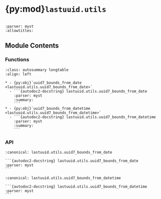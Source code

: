 # {py:mod}`lastuuid.utils`

```{py:module} lastuuid.utils
```

```{autodoc2-docstring} lastuuid.utils
:parser: myst
:allowtitles:
```

## Module Contents

### Functions

````{list-table}
:class: autosummary longtable
:align: left

* - {py:obj}`uuid7_bounds_from_date <lastuuid.utils.uuid7_bounds_from_date>`
  - ```{autodoc2-docstring} lastuuid.utils.uuid7_bounds_from_date
    :parser: myst
    :summary:
    ```
* - {py:obj}`uuid7_bounds_from_datetime <lastuuid.utils.uuid7_bounds_from_datetime>`
  - ```{autodoc2-docstring} lastuuid.utils.uuid7_bounds_from_datetime
    :parser: myst
    :summary:
    ```
````

### API

````{py:function} uuid7_bounds_from_date(dt: datetime.date, tz=UTC) -> typing_extensions.Tuple[uuid.UUID, uuid.UUID]
:canonical: lastuuid.utils.uuid7_bounds_from_date

```{autodoc2-docstring} lastuuid.utils.uuid7_bounds_from_date
:parser: myst
```
````

````{py:function} uuid7_bounds_from_datetime(dt_lower: datetime.datetime, dt_upper: datetime.datetime | None = None) -> typing_extensions.Tuple[uuid.UUID, uuid.UUID]
:canonical: lastuuid.utils.uuid7_bounds_from_datetime

```{autodoc2-docstring} lastuuid.utils.uuid7_bounds_from_datetime
:parser: myst
```
````
